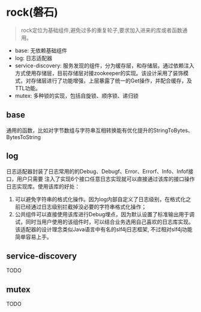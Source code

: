# rock(磐石)
> rock定位为基础组件,避免过多的重复轮子,要求加入进来的库或者函数通用。
- base: 无依赖基础组件
- log: 日志适配器
- service-discovery: 服务发现的组件，分为缓存层，和存储层。通过依赖注入方式使用存储层，目前存储层对接zookeeper的实现。该设计采用了装饰模式，对存储层进行了功能增强，上层暴露了统一的Get操作，并配合缓存，及TTL功能。
- mutex: 多种锁的实现，包括自旋锁、顺序锁、递归锁

## base
通用的函数，比如对字节数组与字符串互相转换能有优化提升的StringToBytes、BytesToString

## log
日志适配器封装了日志常用的的Debug、Debugf、Error、Errorf、Info、Infof接口，用户只需要
注入了实现6个接口任意日志实现就可以直接通过该库的接口操作日志实现库。使用该库的好处：
1. 可以避免字符串的格式化操作。因为log内部自定义了日志级别，在格式化之前已经通过日志级别拦截掉没必要的字符串格式化操作；
2. 公共组件可以直接使用该库进行Debug埋点，因为默认设置了标准输出用于调试，同时当用户使用的该组件时，可以结合业务选用自己喜欢的日志库实现。
该适配器的设计理念类似Java语言中有名的slf4j日志框架, 不过相对slf4j功能简单容易上手。

## service-discovery
TODO

## mutex
TODO
